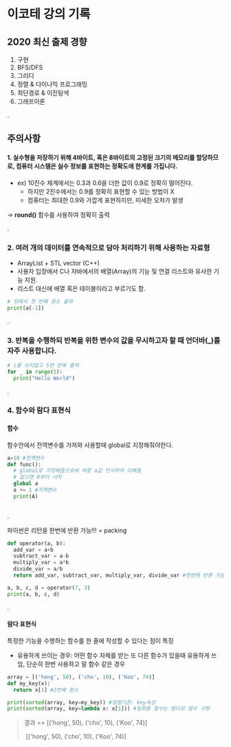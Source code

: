 # 이코테 강의 기록

## 2020 최신 출제 경향

1. 구현
2. BFS/DFS
3. 그리디
4. 정렬 & 다이나믹 프로그래밍
5. 최단경로 & 이진탐색
6. 그래프이론

.

## 주의사항

#### 1.  실수형을 저장하기 위해 4바이트, 혹은 8바이트의 고정된 크기의 메모리를 할당하므로, **컴퓨터 시스템은 실수 정보를 표현하는 정확도에 한계를 가집니다.**

- ex) 10진수 체계에서는 0.3과 0.6을 더한 값이 0.9로 정확히 떨어진다.
  - 하지만 2진수에서는 0.9를 정확히 표현할 수 있는 방법이 X
  - 컴퓨터는 최대한 0.9와 가깝게 표현하지만, 미세한 오차가 발생

-> **round()** 함수를 사용하여 정확히 출력

.

### 2. 여러 개의 데이터를 연속적으로 담아 처리하기 위해 사용하는 자료형

- ArrayList + STL vector (C++)
- 사용자 입장에서 C나 자바에서의 배열(Array)의 기능 및 연결 리스트와 유사한 기능 지원.
- 리스트 대신에 배열 혹은 테이블이라고 부르기도 함.

```python
# 뒤에서 첫 번째 원소 출력
print(a[-1])
```

.

### 3. 반복을 수행하되 반복을 위한 변수의 값을 무시하고자 할 때 언더바(_)를 자주 사용합니다.

```python
# i를 쓰지않고 5번 반복 출력
for _ in range(5):
  print("Hello World")
```

.

### 4. 함수와 람다 표현식

#### 함수

함수안에서 전역변수를 가져와 사용할때 global로 지정해줘야한다.

```python
a=10 #전역변수
def func():
  # global로 지정해줌으로써 바깥 a값 인식하여 더해줌
  # 없으면 0부터 시작
  global a
  a += 1 #지역변수
  print(A)
 
```

.

파이썬은 리턴을 한번에 반환 가능!!! = packing

```python
def operator(a, b):
  add_var = a+b
  subtract_var = a-b
  multiply_var = a*b
  divide_var = a/b
  return add_var, subtract_var, multiply_var, divide_var #한번에 반환 가능!!!

a, b, c, d = operator(7, 3)
print(a, b, c, d)
```

.

#### 람다 표현식

특정한 기능을 수행하는 함수를 한 줄에 작성할 수 있다는 점이 특징

- 유용하게 쓰이는 경우: 어떤 함수 자체를 받는 또 다른 함수가 있을때 유용하게 쓰임, 단순히 한번 사용하고 말 함수 같은 경우

```python
array = [('hong', 50), ('cho', 10), ('Koo', 74)]
def my_key(x):
  return x[1] #2번째 원소

print(sorted(array, key=my_key)) #정렬기준: key속성
print(sorted(array, key=lambda x: x[1])) #일회용 함수는 람다로 함수 구현
```

> 결과 => [('hong', 50), ('cho', 10), ('Koo', 74)]
>
> ​			[('hong', 50), ('cho', 10), ('Koo', 74)]

